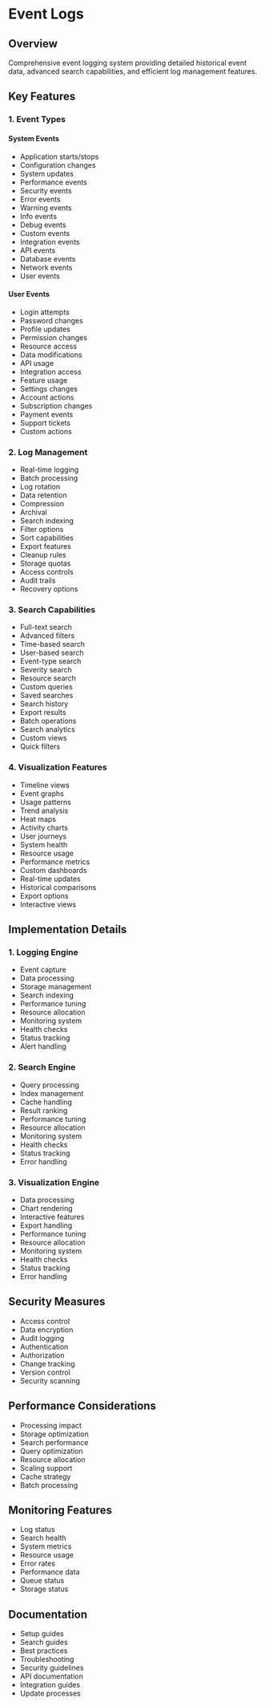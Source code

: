 # Event Logs

## Overview

Comprehensive event logging system providing detailed historical event data, advanced search capabilities, and efficient log management features.

## Key Features

### 1. Event Types

#### System Events

- Application starts/stops
- Configuration changes
- System updates
- Performance events
- Security events
- Error events
- Warning events
- Info events
- Debug events
- Custom events
- Integration events
- API events
- Database events
- Network events
- User events

#### User Events

- Login attempts
- Password changes
- Profile updates
- Permission changes
- Resource access
- Data modifications
- API usage
- Integration access
- Feature usage
- Settings changes
- Account actions
- Subscription changes
- Payment events
- Support tickets
- Custom actions

### 2. Log Management

- Real-time logging
- Batch processing
- Log rotation
- Data retention
- Compression
- Archival
- Search indexing
- Filter options
- Sort capabilities
- Export features
- Cleanup rules
- Storage quotas
- Access controls
- Audit trails
- Recovery options

### 3. Search Capabilities

- Full-text search
- Advanced filters
- Time-based search
- User-based search
- Event-type search
- Severity search
- Resource search
- Custom queries
- Saved searches
- Search history
- Export results
- Batch operations
- Search analytics
- Custom views
- Quick filters

### 4. Visualization Features

- Timeline views
- Event graphs
- Usage patterns
- Trend analysis
- Heat maps
- Activity charts
- User journeys
- System health
- Resource usage
- Performance metrics
- Custom dashboards
- Real-time updates
- Historical comparisons
- Export options
- Interactive views

## Implementation Details

### 1. Logging Engine

- Event capture
- Data processing
- Storage management
- Search indexing
- Performance tuning
- Resource allocation
- Monitoring system
- Health checks
- Status tracking
- Alert handling

### 2. Search Engine

- Query processing
- Index management
- Cache handling
- Result ranking
- Performance tuning
- Resource allocation
- Monitoring system
- Health checks
- Status tracking
- Error handling

### 3. Visualization Engine

- Data processing
- Chart rendering
- Interactive features
- Export handling
- Performance tuning
- Resource allocation
- Monitoring system
- Health checks
- Status tracking
- Error handling

## Security Measures

- Access control
- Data encryption
- Audit logging
- Authentication
- Authorization
- Change tracking
- Version control
- Security scanning

## Performance Considerations

- Processing impact
- Storage optimization
- Search performance
- Query optimization
- Resource allocation
- Scaling support
- Cache strategy
- Batch processing

## Monitoring Features

- Log status
- Search health
- System metrics
- Resource usage
- Error rates
- Performance data
- Queue status
- Storage status

## Documentation

- Setup guides
- Search guides
- Best practices
- Troubleshooting
- Security guidelines
- API documentation
- Integration guides
- Update processes
